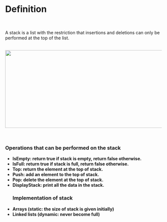 # **Definition**
<br >

A stack is a list with the restriction that insertions and deletions can only be performed at the top of the list.
 <br>
 <br>
 <p align="center">
  <img src="https://media.geeksforgeeks.org/wp-content/cdn-uploads/20221219100314/stack.drawio2.png" align="centre" width="600" height="250"></p>
<br>

<h3>Operations that can be performed on the stack</h3>
    <ul>
      <li><strong>IsEmpty<strong>: return true if stack is empty, return false otherwise.</li>
      <li><strong>IsFull<strong>: return true if stack is full, return false otherwise.</li>
      <li><strong>Top<strong>: return the element at the top of stack.</li>
      <li><strong>Push<strong>: add an element to the top of stack.</li>
      <li><strong>Pop<strong>: delete the element at the top of stack.</li>
      <li><strong>DisplayStack<strong>: print all the data in the stack.</li>
      </ul>

<ul>
<h3> Implementation of stack</h3>
<li>Arrays (static: the size of stack is given initially)
</li>
<li>
Linked lists (dynamic: never become full)
</li>
</ul>